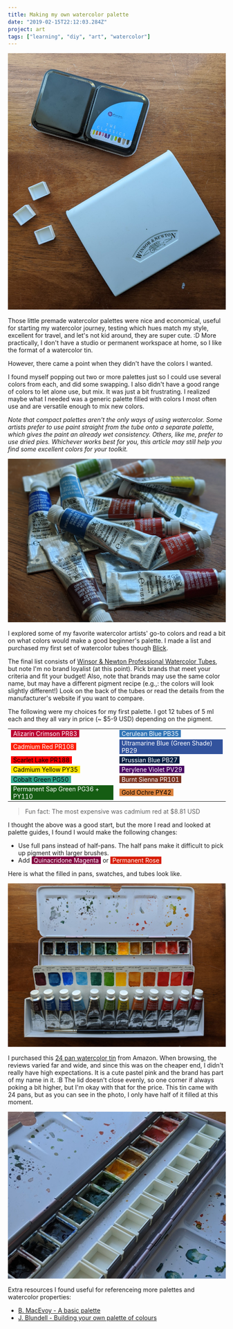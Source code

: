```yaml
---
title: Making my own watercolor palette
date: "2019-02-15T22:12:03.284Z"
project: art
tags: ["learning", "diy", "art", "watercolor"]
---
```


![Watercolor palettes](./assets/palettes.jpg)

Those little premade watercolor palettes were nice and economical, useful for starting
my watercolor journey, testing which hues match my style, excellent for travel,
and let's not kid around, they are super cute. :D More practically, I don't
have a studio or permanent workspace at home, so I like the format of a watercolor tin.

However, there came a point when they didn't have the colors I wanted.

I found myself popping out two or more palettes just so I could use several colors
from each, and did some swapping. I also didn't have a good range of colors to let
alone use, but mix. It was just a bit frustrating. I realized maybe what
I needed was a generic palette filled with colors I most often use and are versatile enough to mix new colors.

_Note that compact palettes aren't the only ways of using watercolor. Some artists prefer
to use paint straight from the tube onto a separate palette, which gives the paint an already
wet consistency. Others, like me, prefer to use dried pies. Whichever works best
for you, this article may still help you find some excellent colors for your toolkit._

![Winsor and Newton watercolor tubes](./assets/watercolor-paint-tubes.jpg)

I explored some of my favorite watercolor artists' go-to colors and read a bit on
what colors would make a good beginner's palette. I made a list and purchased
my first set of watercolor tubes though [Blick](https://www.dickblick.com/).

The final list consists of [Winsor & Newton Professional Watercolor Tubes](https://www.dickblick.com/products/winsor-and-newton-professional-watercolor-tubes/),
but note I'm no brand loyalist (at this point). Pick brands that meet your
criteria and fit your budget! Also, note that brands may use the same color name,
but may have a different pigment recipe (e.g.,: the colors will look slightly different!)
Look on the back of the tubes or read the details from the manufacturer's website
if you want to compare.

The following were my choices for my first palette. I got 12 tubes of 5 ml each
and they all vary in price (~ \$5-9 USD) depending on the pigment.

|                                                                                                                                        |                                                                                                                                            |
| -------------------------------------------------------------------------------------------------------------------------------------- | ------------------------------------------------------------------------------------------------------------------------------------------ |
| <span style="padding: 0 5px 0; display: inline-block;color: #fff; background: rgb(187, 0, 49)">Alizarin Crimson PR83</span>            | <span style="padding: 0 5px 0; display: inline-block;color: #fff; background: rgb(50, 117, 182)">Cerulean Blue PB35</span>                 |
| <span style="padding: 0 5px 0; display: inline-block;color: #fff; background: rgb(253, 31, 3)">Cadmium Red PR108</span>                | <span style="padding: 0 5px 0; display: inline-block;color: #fff; background: rgb(50, 83, 157)">Ultramarine Blue (Green Shade) PB29</span> |
| <span style="padding: 0 5px 0; display: inline-block;color: #000; background: rgb(255, 0, 0)">Scarlet Lake PR188</span>                | <span style="padding: 0 5px 0; display: inline-block;color: #fff; background: rgb(3, 31, 67)">Prussian Blue PB27</span>                    |
| <span style="padding: 0 5px 0; display: inline-block;color: #000; background: rgb(255, 230, 0)">Cadmium Yellow PY35</span>             | <span style="padding: 0 5px 0; display: inline-block;color: #fff; background: rgb(73, 0, 99)">Perylene Violet PV29</span>                  |
| <span style="padding: 0 5px 0; display: inline-block;color: #000; background: rgb(50, 167, 141)">Cobalt Green PG50</span>              | <span style="padding: 0 5px 0; display: inline-block;color: #fff; background: rgb(123, 51, 31)">Burnt Sienna PR101</span>                  |
| <span style="padding: 0 5px 0; display: inline-block;color: #fff; background: rgb(21, 93, 19)">Permanent Sap Green PG36 + PY110</span> | <span style="padding: 0 5px 0; display: inline-block;color: #000; background: rgb(219, 130, 61)">Gold Ochre PY42</span>                    |

> Fun fact: The most expensive was cadmium red at \$8.81 USD

I thought the above was a good start, but the more I read and looked at palette guides,
I found I would make the following changes:

- Use full pans instead of half-pans. The half pans make it difficult to pick up pigment with larger brushes.
- Add <span style="padding: 0 5px 0; display: inline-block;color: #fff; background: rgb(130, 2, 62)">Quinacridone Magenta</span> or <span style="padding: 0 5px 0; display: inline-block;color: #fff; background: rgb(216, 30, 5)">Permanent Rose</span>

Here is what the filled in pans, swatches, and tubes look like.

![Self-made watercolor palette and tubes](./assets/watercolors-tin-tubes.jpg)

I purchased this [24 pan watercolor tin](https://www.amazon.com/gp/product/B01N5GR1DH/ref=pe_2640190_232748420_pd_te_o_s_ti?_encoding=UTF8&pd_rd_i=B01N5GR1DH&pd_rd_r=1XB69221SWS1WFTR79NC&pd_rd_w=Dh94n&pd_rd_wg=67WgG&pf_rd_p=9818265f-dee1-4bdd-a5cc-609c09e2865a&pf_rd_r=1XB69221SWS1WFTR79NC) from Amazon.
When browsing, the reviews varied far and wide, and since this was on the cheaper
end, I didn't really have high expectations. It is a cute pastel pink and the
brand has part of my name in it. :B The lid doesn't close evenly, so one corner
if always poking a bit higher, but I'm okay with that for the price. This tin
came with 24 pans, but as you can see in the photo, I only have half of it
filled at this moment.

![Watercolor palette close up](./assets/watercolor-tin2.jpg)

Extra resources I found useful for referenceing more palettes and watercolor properties:

- [B. MacEvoy - A basic palette](http://www.handprint.com/HP/WCL/palette5.html)
- [J. Blundell - Building your own palette of colours](https://www.janeblundellart.com/building-your-palette-of-colours.html)
